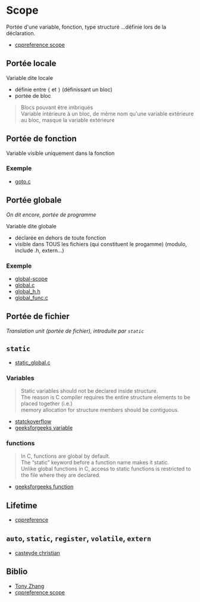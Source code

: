 # Scope

Portée d'une variable, fonction, type structuré ...définie lors de la déclaration.

- [cppreference scope](https://en.cppreference.com/w/c/language/scope)

## Portée locale

Variable dite locale

- définie entre `{` et `}` (définissant un bloc)
- portée de bloc

> Blocs pouvant être imbriqués \
> Variable intérieure à un bloc, de même nom qu'une variable extérieure au bloc, masque la variable extérieure

## Portée de fonction

Variable visible uniquement dans la fonction

### Exemple

- [goto.c](https://github.com/doali/coding/blob/master/c/coding/var/goto.c)

## Portée globale

_On dit encore, portée de programme_

Variable dite globale

- déclarée en dehors de toute fonction
- visible dans TOUS les fichiers (qui constituent le progamme) (modulo, include .h, extern...)

### Exemple

- [global-scope](https://github.com/doali/coding/blob/master/c/coding/var/global-scope.c)
- [global.c](https://github.com/doali/coding/blob/master/c/coding/var/scope/global.c)
- [global_h.h](https://github.com/doali/coding/blob/master/c/coding/var/scope/global_h.h)
- [global_func.c](https://github.com/doali/coding/blob/master/c/coding/var/scope/global_func.c)


## Portée de fichier

_Translation unit (portée de fichier), introduite par `static`_

## `static`

- [static_global.c](https://github.com/doali/coding/blob/master/c/coding/var/scope/static_global.c)

### Variables

> Static variables should not be declared inside structure. \
> The reason is C compiler requires the entire structure elements to be placed together (i.e.) \
> memory allocation for structure members should be contiguous.

- [statckoverflow](https://stackoverflow.com/questions/572547/what-does-static-mean-in-c)
- [geeksforgeeks variable](https://www.geeksforgeeks.org/static-variables-in-c)

### functions 

> In C, functions are global by default. \
> The “static” keyword before a function name makes it static. \
> Unlike global functions in C, access to static functions is restricted to the file where they are declared.

- [geeksforgeeks function](https://www.geeksforgeeks.org/what-are-static-functions-in-c/)

## Lifetime

- [cppreference](https://en.cppreference.com/w/c/language/lifetime)

## `auto`, `static`, `register`, `volatile`, `extern`

- [casteyde christian](http://casteyde.christian.free.fr/cpp/cours/online/x1432.html)

## Biblio

- [Tony Zhang](https://www.amazon.fr/Langage-C-Tony-Zhang/dp/2744015180)
- [cppreference scope](https://en.cppreference.com/w/c/language/scope)
